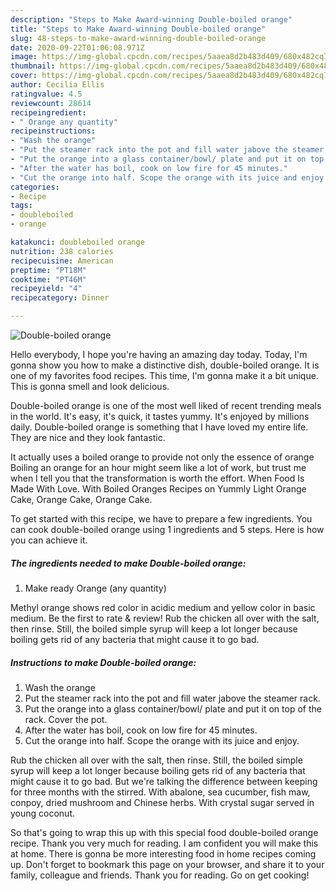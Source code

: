 ```yaml
---
description: "Steps to Make Award-winning Double-boiled orange"
title: "Steps to Make Award-winning Double-boiled orange"
slug: 48-steps-to-make-award-winning-double-boiled-orange
date: 2020-09-22T01:06:08.971Z
image: https://img-global.cpcdn.com/recipes/5aaea8d2b483d409/680x482cq70/double-boiled-orange-recipe-main-photo.jpg
thumbnail: https://img-global.cpcdn.com/recipes/5aaea8d2b483d409/680x482cq70/double-boiled-orange-recipe-main-photo.jpg
cover: https://img-global.cpcdn.com/recipes/5aaea8d2b483d409/680x482cq70/double-boiled-orange-recipe-main-photo.jpg
author: Cecilia Ellis
ratingvalue: 4.5
reviewcount: 28614
recipeingredient:
- " Orange any quantity"
recipeinstructions:
- "Wash the orange"
- "Put the steamer rack into the pot and fill water jabove the steamer rack."
- "Put the orange into a glass container/bowl/ plate and put it on top of the rack. Cover the pot."
- "After the water has boil, cook on low fire for 45 minutes."
- "Cut the orange into half. Scope the orange with its juice and enjoy."
categories:
- Recipe
tags:
- doubleboiled
- orange

katakunci: doubleboiled orange 
nutrition: 238 calories
recipecuisine: American
preptime: "PT18M"
cooktime: "PT46M"
recipeyield: "4"
recipecategory: Dinner

---
```



![Double-boiled orange](https://img-global.cpcdn.com/recipes/5aaea8d2b483d409/680x482cq70/double-boiled-orange-recipe-main-photo.jpg)

Hello everybody, I hope you're having an amazing day today. Today, I'm gonna show you how to make a distinctive dish, double-boiled orange. It is one of my favorites food recipes. This time, I'm gonna make it a bit unique. This is gonna smell and look delicious.

Double-boiled orange is one of the most well liked of recent trending meals in the world. It's easy, it's quick, it tastes yummy. It's enjoyed by millions daily. Double-boiled orange is something that I have loved my entire life. They are nice and they look fantastic.

It actually uses a boiled orange to provide not only the essence of orange Boiling an orange for an hour might seem like a lot of work, but trust me when I tell you that the transformation is worth the effort. When Food Is Made With Love. With Boiled Oranges Recipes on Yummly Light Orange Cake, Orange Cake, Orange Cake.


To get started with this recipe, we have to prepare a few ingredients. You can cook double-boiled orange using 1 ingredients and 5 steps. Here is how you can achieve it.

<!--inarticleads1-->

##### The ingredients needed to make Double-boiled orange:

1. Make ready  Orange (any quantity)


Methyl orange shows red color in acidic medium and yellow color in basic medium. Be the first to rate &amp; review! Rub the chicken all over with the salt, then rinse. Still, the boiled simple syrup will keep a lot longer because boiling gets rid of any bacteria that might cause it to go bad. 

<!--inarticleads2-->

##### Instructions to make Double-boiled orange:

1. Wash the orange
1. Put the steamer rack into the pot and fill water jabove the steamer rack.
1. Put the orange into a glass container/bowl/ plate and put it on top of the rack. Cover the pot.
1. After the water has boil, cook on low fire for 45 minutes.
1. Cut the orange into half. Scope the orange with its juice and enjoy.


Rub the chicken all over with the salt, then rinse. Still, the boiled simple syrup will keep a lot longer because boiling gets rid of any bacteria that might cause it to go bad. But we&#39;re talking the difference between keeping for three months with the stirred. With abalone, sea cucumber, fish maw, conpoy, dried mushroom and Chinese herbs. With crystal sugar served in young coconut. 

So that's going to wrap this up with this special food double-boiled orange recipe. Thank you very much for reading. I am confident you will make this at home. There is gonna be more interesting food in home recipes coming up. Don't forget to bookmark this page on your browser, and share it to your family, colleague and friends. Thank you for reading. Go on get cooking!

